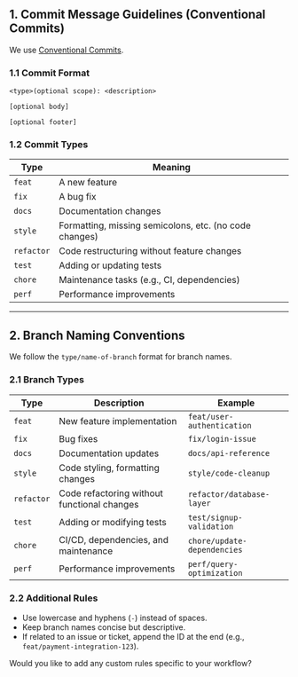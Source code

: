 ## 1. Commit Message Guidelines (Conventional Commits)

We use [Conventional Commits](https://www.conventionalcommits.org/).

### **1.1 Commit Format**

```
<type>(optional scope): <description>

[optional body]

[optional footer]
```

### **1.2 Commit Types**

| Type       | Meaning                                                |
| ---------- | ------------------------------------------------------ |
| `feat`     | A new feature                                          |
| `fix`      | A bug fix                                              |
| `docs`     | Documentation changes                                  |
| `style`    | Formatting, missing semicolons, etc. (no code changes) |
| `refactor` | Code restructuring without feature changes             |
| `test`     | Adding or updating tests                               |
| `chore`    | Maintenance tasks (e.g., CI, dependencies)             |
| `perf`     | Performance improvements                               |

---

## 2. Branch Naming Conventions

We follow the `type/name-of-branch` format for branch names.

### **2.1 Branch Types**

| Type       | Description                                 | Example                     |
| ---------- | ------------------------------------------- | --------------------------- |
| `feat`     | New feature implementation                  | `feat/user-authentication`  |
| `fix`      | Bug fixes                                   | `fix/login-issue`           |
| `docs`     | Documentation updates                       | `docs/api-reference`        |
| `style`    | Code styling, formatting changes            | `style/code-cleanup`        |
| `refactor` | Code refactoring without functional changes | `refactor/database-layer`   |
| `test`     | Adding or modifying tests                   | `test/signup-validation`    |
| `chore`    | CI/CD, dependencies, and maintenance        | `chore/update-dependencies` |
| `perf`     | Performance improvements                    | `perf/query-optimization`   |

### **2.2 Additional Rules**

- Use lowercase and hyphens (`-`) instead of spaces.
- Keep branch names concise but descriptive.
- If related to an issue or ticket, append the ID at the end (e.g., `feat/payment-integration-123`).

Would you like to add any custom rules specific to your workflow?
